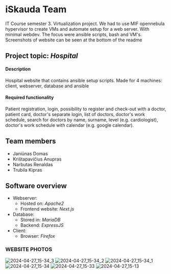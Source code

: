 # iSkauda Team

IT Course semester 3. Virtualization project. We had to use MIF opennebula hypervisor to create VMs and automate setup for a web server. With minimal webdev. The focus were ansible scripts, bash and VM's.
Screenshots of website can be seen at the bottom of the readme


## Project topic: *Hospital*

#### Description

Hospital website that contains ansible setup scripts. Made for 4 machines: client, webserver, database and ansible

#### Required functionality

Patient registration, login, possibility to register and check-out with a doctor, patient card, doctor's separate login, list of doctors, doctor's work schedule, search for doctors by name, surname, level (e.g. cardiologist), doctor's work schedule with calendar (e.g. google calendar).

## Team members

 - Janiūnas Domas
 - Krištapavičius Anupras
 - Narbutas Renaldas
 - Trubila Kipras

## Software overview

 - Webserver:
   - Hosted on: *Apache2*
   - Frontend website: *Next.js*
 - Database: 
   - Stored in: *MariaDB*
   - Backend: *ExpressJS*
 - Client: 
   - Browser: *Firefox*

### WEBSITE PHOTOS
![2024-04-27_15-34_3](https://github.com/FluffyDango/university/assets/62252774/6e80388b-ed83-4c7c-af5a-5f50573d6fc7)
![2024-04-27_15-34_2](https://github.com/FluffyDango/university/assets/62252774/66b8d56a-fdfd-4f7e-a4bf-ded48741718e)
![2024-04-27_15-34_1](https://github.com/FluffyDango/university/assets/62252774/50840feb-dea5-4034-a52b-0fdf60f71d2a)
![2024-04-27_15-34](https://github.com/FluffyDango/university/assets/62252774/5e677cf8-68b0-4fda-81c2-8eed825a177b)
![2024-04-27_15-33](https://github.com/FluffyDango/university/assets/62252774/b4b9bd12-5f78-463e-b38c-a2ddbbc0f229)
![2024-04-27_15-13](https://github.com/FluffyDango/university/assets/62252774/5f053380-0c7d-4802-8b27-c3d35830309b)

